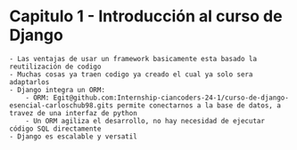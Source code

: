 # Capitulo 1 - Introducción al curso de Django
    - Las ventajas de usar un framework basicamente esta basado la reutilización de codigo
    - Muchas cosas ya traen codigo ya creado el cual ya solo sera adaptarlos
    - Django integra un ORM:
        - ORM: Egit@github.com:Internship-ciancoders-24-1/curso-de-django-esencial-carloschub98.gits permite conectarnos a la base de datos, a travez de una interfaz de python
        - Un ORM agiliza el desarrollo, no hay necesidad de ejecutar código SQL directamente
    - Django es escalable y versatil